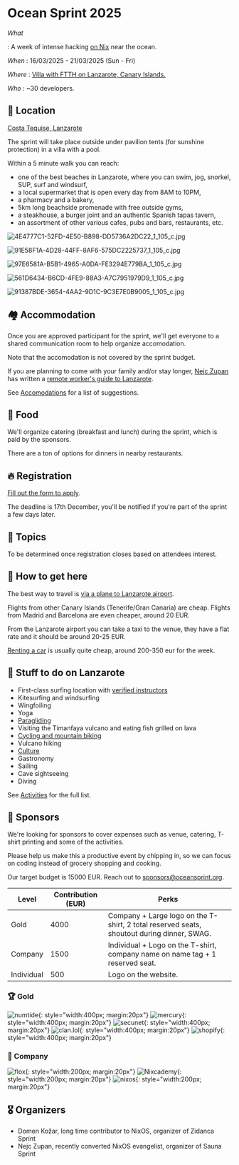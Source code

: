 # Ocean Sprint 2025

*What*

:    A week of intense hacking [on Nix](https://nix.dev) near the ocean.

*When*
:    16/03/2025 - 21/03/2025 (Sun - Fri)

*Where*
:    [Villa with FTTH on Lanzarote, Canary Islands.](https://house.niteo.co/)

*Who*
:    ~30 developers.

## 📍 Location

[Costa Tequise, Lanzarote](https://goo.gl/maps/etSV5TSRLdFtDAX67)

The sprint will take place outside under pavilion tents (for sunshine protection) in a villa with a pool.

Within a 5 minute walk you can reach:

- one of the best beaches in Lanzarote, where you can swim, jog, snorkel, SUP, surf and windsurf,
- a local supermarket that is open every day from 8AM to 10PM,
- a pharmacy and a bakery,
- 5km long beachside promenade with free outside gyms,
- a steakhouse, a burger joint and an authentic Spanish tapas tavern,
- an assortment of other various cafes, pubs and bars, restaurants, etc.

![4E4777C1-52FD-4E50-B898-DD5736A2DC22_1_105_c.jpg](assets/2022-2/4E4777C1-52FD-4E50-B898-DD5736A2DC22_1_105_c.jpg)

![91E58F1A-4D28-44FF-8AF6-575DC2225737_1_105_c.jpg](assets/2022-2/91E58F1A-4D28-44FF-8AF6-575DC2225737_1_105_c.jpg)

![97E6581A-B5B1-4965-A0DA-FE3294E779BA_1_105_c.jpg](assets/2022-2/97E6581A-B5B1-4965-A0DA-FE3294E779BA_1_105_c.jpg)

![561D6434-B6CD-4FE9-88A3-A7C7951979D9_1_105_c.jpg](assets/2022-2/561D6434-B6CD-4FE9-88A3-A7C7951979D9_1_105_c.jpg)

![91387BDE-3654-4AA2-9D1C-9C3E7E0B9005_1_105_c.jpg](assets/2022-2/91387BDE-3654-4AA2-9D1C-9C3E7E0B9005_1_105_c.jpg)

## 🏘️ Accommodation

Once you are approved participant for the sprint, we'll get everyone to a shared communication room to help organize accomodation.

Note that the accomodation is not covered by the sprint budget.

If you are planning to come with your family and/or stay longer, [Nejc Zupan](https://twitter.com/nzupan) has written a [remote worker's guide to Lanzarote](https://github.com/zupo/awesome-lanzarote).

See [Accomodations](./accomodation.md) for a list of suggestions.

## 🍲 Food

We'll organize catering (breakfast and lunch) during the sprint, which is paid by the sponsors.

There are a ton of options for dinners in nearby restaurants.

## 🔥 Registration

[Fill out the form to apply](https://app.formbricks.com/s/cm2ambioh0002ded5b0ymqet3).

The deadline is 17th December, you'll be notified if you're part of the sprint a few days later.

## 🧵 Topics

To be determined once registration closes based on attendees interest.

## 🛬 How to get here

The best way to travel is [via a plane to Lanzarote airport](https://www.flightconnections.com/flights-to-lanzarote-arrecife-ace).

Flights from other Canary Islands (Tenerife/Gran Canaria) are cheap. Flights from Madrid and Barcelona are even cheaper, around 20 EUR.

From the Lanzarote airport you can take a taxi to the venue, they have a flat rate and it should be around 20-25 EUR.

[Renting a car](https://autoreisen.com/) is usually quite cheap, around 200-350 eur for the week.

## 🥳 Stuff to do on Lanzarote

- First-class surfing location with [verified instructors](http://www.watermanlanzarote.com/)
- Kitesurfing and windsurfing
- Wingfoiling
- Yoga
- [Paragliding](https://www.famaraiso.es/)
- Visiting the Timanfaya vulcano and eating fish grilled on lava
- [Cycling and mountain biking](https://www.tripadvisor.com/Attractions-g187477-Activities-c61-t214-Lanzarote_Canary_Islands.html)
- Vulcano hiking
- [Culture](https://en.wikipedia.org/wiki/C%C3%A9sar_Manrique)
- Gastronomy
- Sailing
- Cave sightseeing
- Diving

See [Activities](./activities.md) for the full list.

## 💙 Sponsors

We're looking for sponsors to cover expenses such as venue, catering, T-shirt printing and some of the activities.

Please help us make this a productive event by chipping in, so we can focus on coding instead of grocery shopping and cooking.

Our target budget is 15000 EUR. Reach out to [sponsors@oceansprint.org](mailto:sponsors@oceansprint.org).

| Level      | Contribution (EUR) | Perks                        |
|------------|--------------------|--------------------------------------------------------------------------------------------|
| Gold       | 4000               | Company + Large logo on the T-shirt, 2 total reserved seats, shoutout during dinner, SWAG. |
| Company    | 1500               | Individual + Logo on the T-shirt, company name on name tag + 1 reserved seat.              |
| Individual | 500                | Logo on the website.                                                                       |

### 🏆 Gold

![numtide](./assets/logos/numtide.svg){: style="width:400px; margin:20px"}
![mercury](./assets/logos/mercury.svg){: style="width:400px; margin:20px"}
![secunet](./assets/logos/secunet.svg){: style="width:400px; margin:20px"}
![clan.lol](./assets/logos/clan.svg){: style="width:400px; margin:20px"}
![shopify](./assets/logos/shopify.svg){: style="width:400px; margin:20px"}

### 🏢 Company

![flox](./assets/logos/flox.svg){: style="width:200px; margin:20px"}
![Nixcademy](./assets/logos/nixcademy.svg){: style="width:200px; margin:20px"}
![nixos](./assets/logos/nixos.svg){: style="width:200px; margin:20px"}

## 🎖️ Organizers

- Domen Kožar, long time contributor to NixOS, organizer of Zidanca Sprint
- Nejc Zupan, recently converted NixOS evangelist, organizer of Sauna Sprint
